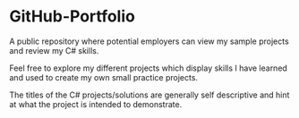 # GitHub-Portfolio
A public repository where potential employers can view my sample projects and review my C# skills. 

Feel free to explore my different projects which display skills I have learned and used to create my
own small practice projects. 

The titles of the C# projects/solutions are generally self descriptive and hint at what the project
is intended to demonstrate. 
